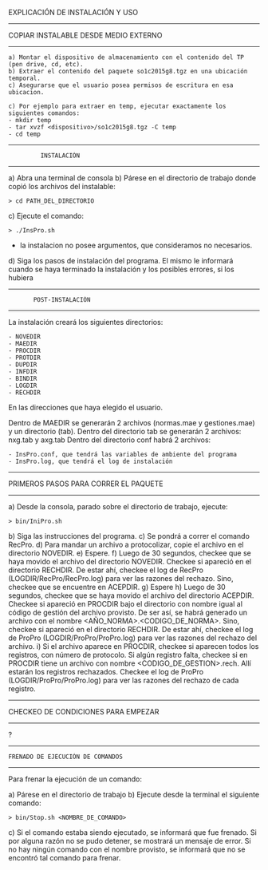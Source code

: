EXPLICACIÓN DE INSTALACIÓN Y USO

***************************************
 COPIAR INSTALABLE DESDE MEDIO EXTERNO
***************************************
	a) Montar el dispositivo de almacenamiento con el contenido del TP (pen drive, cd, etc).
	b) Extraer el contenido del paquete so1c2015g8.tgz en una ubicación temporal.
	c) Asegurarse que el usuario posea permisos de escritura en esa ubicacion.

	c) Por ejemplo para extraer en temp, ejecutar exactamente los siguientes comandos:
	- mkdir temp
	- tar xvzf <dispositivo>/so1c2015g8.tgz -C temp
	- cd temp

***************************************
             INSTALACIÓN
***************************************

a) Abra una terminal de consola
b) Párese en el directorio de trabajo donde copió los archivos del instalable:
	
	> cd PATH_DEL_DIRECTORIO

c) Ejecute el comando:

	> ./InsPro.sh

* la instalacion no posee argumentos, que consideramos no necesarios.

d) Siga los pasos de instalación del programa. El mismo le informará cuando se haya terminado la instalación y los posibles errores, si los hubiera

***************************************
           POST-INSTALACIÓN
***************************************



La instalación creará los siguientes directorios:

	- NOVEDIR
	- MAEDIR
	- PROCDIR
	- PROTDIR
	- DUPDIR
	- INFDIR
	- BINDIR
	- LOGDIR
	- RECHDIR


En las direcciones que haya elegido el usuario. 

Dentro de MAEDIR se generarán 2 archivos (normas.mae y gestiones.mae) y un directorio (tab). 
Dentro del directorio tab se generarán 2 archivos: nxg.tab y axg.tab
Dentro del directorio conf habrá 2 archivos: 

	- InsPro.conf, que tendrá las variables de ambiente del programa
	- InsPro.log, que tendrá el log de instalación

***************************************
 PRIMEROS PASOS PARA CORRER EL PAQUETE
***************************************

a) Desde la consola, parado sobre el directorio de trabajo, ejecute:

	> bin/IniPro.sh

b) Siga las instrucciones del programa.
c) Se pondrá a correr el comando RecPro.
d) Para mandar un archivo a protocolizar, copie el archivo en el directorio NOVEDIR.
e) Espere.
f) Luego de 30 segundos, checkee que se haya movido el archivo del directorio NOVEDIR. Checkee si apareció en el directorio RECHDIR. De estar ahí, checkee el log de RecPro (LOGDIR/RecPro/RecPro.log) para ver las razones del rechazo. Sino, checkee que se encuentre en ACEPDIR.
g) Espere
h) Luego de 30 segundos, checkee que se haya movido el archivo del directorio ACEPDIR. Checkee si apareció en PROCDIR bajo el directorio con nombre igual al código de gestión del archivo provisto. De ser así, se habrá generado un archivo con el nombre <AÑO_NORMA>.<CODIGO_DE_NORMA>. 
   Sino, checkee si apareció en el directorio RECHDIR. De estar ahí, checkee el log de ProPro (LOGDIR/ProPro/ProPro.log) para ver las razones del rechazo del archivo.
i) Si el archivo aparece en PROCDIR, checkee si aparecen todos los registros, con número de protocolo. 
Si algún registro falta, checkee si en PROCDIR tiene un archivo con nombre <CODIGO_DE_GESTION>.rech. Allí estarán los registros rechazados. Checkee el log de ProPro (LOGDIR/ProPro/ProPro.log) para ver las razones del rechazo de cada registro.

***************************************
  CHECKEO DE CONDICIONES PARA EMPEZAR
***************************************

?

***************************************
    FRENADO DE EJECUCIÓN DE COMANDOS
***************************************

Para frenar la ejecución de un comando:

a) Párese en el directorio de trabajo
b) Ejecute desde la terminal el siguiente comando:

	> bin/Stop.sh <NOMBRE_DE_COMANDO>

c) Si el comando estaba siendo ejecutado, se informará que fue frenado. Si por alguna razón no se pudo detener, se mostrará un mensaje de error. Si no hay ningún comando con el nombre provisto, se informará que no se encontró tal comando para frenar.

